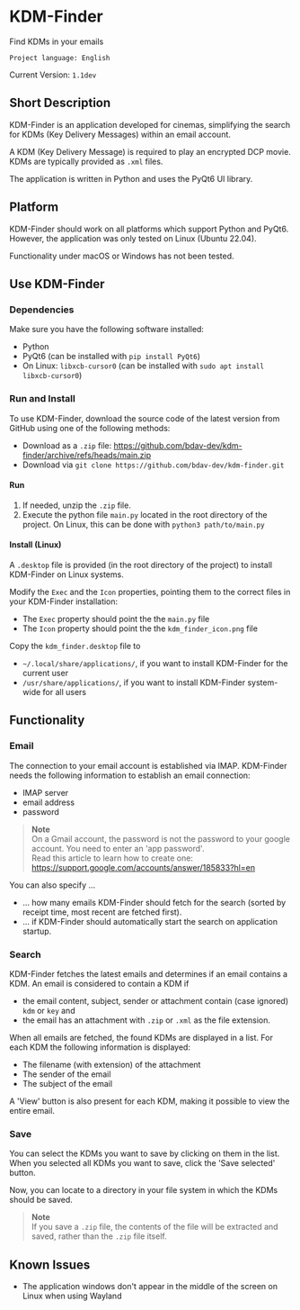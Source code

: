 # KDM-Finder
Find KDMs in your emails 

`Project language: English`

Current Version: `1.1dev`


## Short Description
KDM-Finder is an application developed for cinemas, simplifying the search for KDMs (Key Delivery Messages) within an email account.

A KDM (Key Delivery Message) is required to play an encrypted DCP movie. KDMs are typically provided as `.xml` files.

The application is written in Python and uses the PyQt6 UI library.



## Platform
KDM-Finder should work on all platforms which support Python and PyQt6.
However, the application was only tested on Linux (Ubuntu 22.04).

Functionality under macOS or Windows has not been tested.



## Use KDM-Finder

### Dependencies
Make sure you have the following software installed:
- Python
- PyQt6 (can be installed with `pip install PyQt6`)
- On Linux: `libxcb-cursor0` (can be installed with `sudo apt install libxcb-cursor0`)

### Run and Install
To use KDM-Finder, download the source code of the latest version from GitHub using one of the following methods:
- Download as a `.zip` file: https://github.com/bdav-dev/kdm-finder/archive/refs/heads/main.zip
- Download via `git clone https://github.com/bdav-dev/kdm-finder.git`

#### Run
1. If needed, unzip the `.zip` file.
2. Execute the python file `main.py` located in the root directory of the project. On Linux, this can be done with `python3 path/to/main.py`

#### Install (Linux)
A `.desktop` file is provided (in the root directory of the project) to install KDM-Finder on Linux systems.

Modify the `Exec` and the `Icon` properties, pointing them to the correct files in your KDM-Finder installation:
- The `Exec` property should point the the `main.py` file
- The `Icon` property should point the the `kdm_finder_icon.png` file

Copy the `kdm_finder.desktop` file to
- `~/.local/share/applications/`, if you want to install KDM-Finder for the current user
- `/usr/share/applications/`, if you want to install KDM-Finder system-wide for all users



## Functionality

### Email
The connection to your email account is established via IMAP. KDM-Finder needs the following information to establish an email connection:
- IMAP server
- email address
- password

> **Note**<br/>
> On a Gmail account, the password is not the password to your google account. You need to enter an 'app password'.<br/>
> Read this article to learn how to create one: https://support.google.com/accounts/answer/185833?hl=en

You can also specify ...
- ... how many emails KDM-Finder should fetch for the search (sorted by receipt time, most recent are fetched first).
- ... if KDM-Finder should automatically start the search on application startup.

### Search
KDM-Finder fetches the latest emails and determines if an email contains a KDM. An email is considered to contain a KDM if
- the email content, subject, sender or attachment contain (case ignored) `kdm` or `key` and
- the email has an attachment with `.zip` or `.xml` as the file extension.

When all emails are fetched, the found KDMs are displayed in a list. For each KDM the following information is displayed:
- The filename (with extension) of the attachment
- The sender of the email
- The subject of the email

A 'View' button is also present for each KDM, making it possible to view the entire email.

### Save
You can select the KDMs you want to save by clicking on them in the list.
When you selected all KDMs you want to save, click the 'Save selected' button.

Now, you can locate to a directory in your file system in which the KDMs should be saved.

> **Note**<br/>
> If you save a `.zip` file, the contents of the file will be extracted and saved, rather than the `.zip` file itself.


## Known Issues
- The application windows don't appear in the middle of the screen on Linux when using Wayland